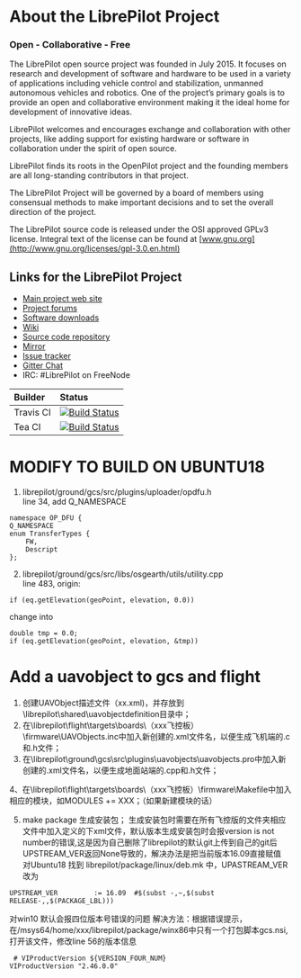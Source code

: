 About the LibrePilot Project
============================

### Open - Collaborative - Free

The LibrePilot open source project was founded in July 2015. It focuses on
research and development of software and hardware to be used in a variety of
applications including vehicle control and stabilization, unmanned autonomous
vehicles and robotics. One of the project’s primary goals is to provide an open
and collaborative environment making it the ideal home for development of
innovative ideas.

LibrePilot welcomes and encourages exchange and collaboration with other
projects, like adding support for existing hardware or software in
collaboration under the spirit of open source.

LibrePilot finds its roots in the OpenPilot project and the founding members
are all long-standing contributors in that project.

The LibrePilot Project will be governed by a board of members using consensual
methods to make important decisions and to set the overall direction of the
project.

The LibrePilot source code is released under the OSI approved GPLv3 license.
Integral text of the license can be found at [www.gnu.org](http://www.gnu.org/licenses/gpl-3.0.en.html)


Links for the LibrePilot Project
--------------------------------

- [Main project web site](https://www.librepilot.org)
- [Project forums](https://forum.librepilot.org)
- [Software downloads](https://librepilot.atlassian.net/wiki/display/LPDOC/Downloads)
- [Wiki](https://librepilot.atlassian.net/wiki/display/LPDOC/Welcome)
- [Source code repository](https://bitbucket.org/librepilot)
- [Mirror](https://github.com/librepilot)
- [Issue tracker](https://librepilot.atlassian.net)
- [Gitter Chat](https://gitter.im/librepilot/LibrePilot)
- IRC: #LibrePilot on FreeNode


| Builder      | Status        |
|:-------------|:--------------|
| Travis CI    |[![Build Status](https://travis-ci.org/librepilot/LibrePilot.svg?branch=next)](https://travis-ci.org/librepilot/LibrePilot)|
| Tea CI       |[![Build Status](https://tea-ci.org/api/badges/librepilot/LibrePilot/status.svg?branch=next)](https://tea-ci.org/librepilot/LibrePilot)|


# MODIFY TO BUILD ON UBUNTU18
1. librepilot/ground/gcs/src/plugins/uploader/opdfu.h  
line 34, add Q_NAMESPACE
```
namespace OP_DFU {
Q_NAMESPACE
enum TransferTypes {
    FW,
    Descript
};
```

2. librepilot/ground/gcs/src/libs/osgearth/utils/utility.cpp  
line 483, origin:  
```
if (eq.getElevation(geoPoint, elevation, 0.0))
```
change into  
```
double tmp = 0.0;
if (eq.getElevation(geoPoint, elevation, &tmp))
```

# Add a uavobject to gcs and flight


1. 创建UAVObject描述文件（xx.xml)，并存放到\librepilot\shared\uavobjectdefinition目录中；
2. 在\librepilot\flight\targets\boards\（xxx飞控板）\firmware\UAVObjects.inc中加入新创建的.xml文件名，以便生成飞机端的.c和.h文件；
3. 在\librepilot\ground\gcs\src\plugins\uavobjects\uavobjects.pro中加入新创建的.xml文件名，以便生成地面站端的.cpp和.h文件；

4、在\librepilot\flight\targets\boards\（xxx飞控板）\firmware\Makefile中加入相应的模块，如MODULES += XXX；（如果新建模块的话）

5. make package 生成安装包；
生成安装包时需要在所有飞控版的文件夹相应文件中加入定义的下xml文件，默认版本生成安装包时会报version is not number的错误,这是因为自己删除了librepilot的默认git上传到自己的git后UPSTREAM_VER返回None导致的，解决办法是把当前版本16.09直接赋值  
对Ubuntu18 找到 librepilot/package/linux/deb.mk 中，UPASTREAM_VER改为  
```
UPSTREAM_VER         := 16.09  #$(subst -,~,$(subst RELEASE-,,$(PACKAGE_LBL)))
```

对win10
默认会报四位版本号错误的问题 解决方法：根据错误提示，在/msys64/home/xxx/librepilot/package/winx86中只有一个打包脚本gcs.nsi,打开该文件，修改line 56的版本信息  
```
 # VIProductVersion ${VERSION_FOUR_NUM}
VIProductVersion "2.46.0.0"
```

